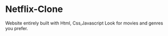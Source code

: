 # Netflix-Clone

Website entirely built with Html, Css,Javascript
Look for movies and genres you prefer.


